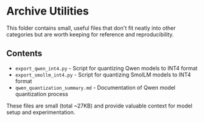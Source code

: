# Archive Utilities

This folder contains small, useful files that don't fit neatly into other categories but are worth keeping for reference and reproducibility.

## Contents

- `export_qwen_int4.py` - Script for quantizing Qwen models to INT4 format
- `export_smollm_int4.py` - Script for quantizing SmolLM models to INT4 format
- `qwen_quantization_summary.md` - Documentation of Qwen model quantization process

These files are small (total ~27KB) and provide valuable context for model setup and experimentation.